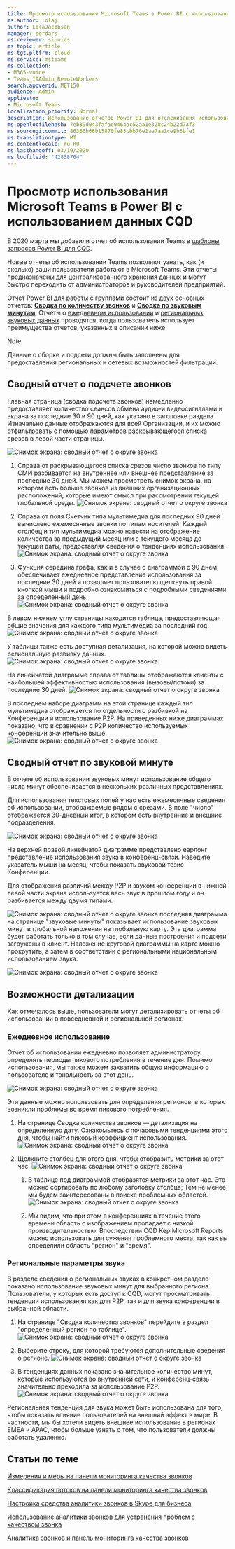 ```yaml
---
title: Просмотр использования Microsoft Teams в Power BI с использованием данных CQD
ms.author: lolaj
author: LolaJacobsen
manager: serdars
ms.reviewer: siunies
ms.topic: article
ms.tgt.pltfrm: cloud
ms.service: msteams
ms.collection:
- M365-voice
- Teams_ITAdmin_RemoteWorkers
search.appverid: MET150
audience: Admin
appliesto:
- Microsoft Teams
localization_priority: Normal
description: Использование отчетов Power BI для отслеживания использования Microsoft Teams в Организации.
ms.openlocfilehash: 7eb39d043fafae0464ac52aa1e328c24b22d73f3
ms.sourcegitcommit: 86366b66b15870fe83cbb76e1ae7aa1ce9b3bfe1
ms.translationtype: MT
ms.contentlocale: ru-RU
ms.lasthandoff: 03/19/2020
ms.locfileid: "42858764"
---
```

# <a name="view-microsoft-teams-utilization-in-power-bi-using-cqd-data"></a>Просмотр использования Microsoft Teams в Power BI с использованием данных CQD

В 2020 марта мы добавили отчет об использовании Teams в [шаблоны запросов Power BI для CQD](https://github.com/MicrosoftDocs/OfficeDocs-SkypeForBusiness/blob/live/Teams/downloads/CQD-Power-BI-query-templates.zip?raw=true). 

Новые отчеты об использовании Teams позволяют узнать, как (и сколько) ваши пользователи работают в Microsoft Teams. Эти отчеты предназначены для централизованного хранения данных и могут быстро переходить от администраторов и руководителей предприятий.

Отчет Power BI для работы с группами состоит из двух основных отчетов: **[Сводка по количеству звонков](#call-count-summary-report)** и **[Сводка по звуковым минутам](#audio-minutes-summary-report)**. Отчеты о [ежедневном использовании](#daily-usage) и [региональных звуковых данных](#regional-audio-details) проводятся, когда пользователь использует преимущества отчетов, указанных в описании ниже.

> [!NOTE]
> Данные о сборке и подсети должны быть заполнены для предоставления региональных и сетевых возможностей фильтрации.

## <a name="call-count-summary-report"></a>Сводный отчет о подсчете звонков

Главная страница (сводка подсчета звонков) немедленно предоставляет количество сеансов обмена аудио-и видеосигналами и экрана за последние 30 и 90 дней, как указано в заголовке раздела. Изначально данные отображаются для всей Организации, и их можно отфильтровать с помощью параметров раскрывающегося списка срезов в левой части страницы.

![Снимок экрана: сводный отчет о округе звонка](media/CQD-teams-utilization-report1.png)

1. Справа от раскрывающегося списка срезов число звонков по типу СМИ разбивается на внутреннее или внешнее представление за последние 30 дней. Мы можем просмотреть снимок экрана, на котором есть больше звонков из внешних организационных расположений, которые имеют смысл при рассмотрении текущей глобальной среды.
  ![Снимок экрана: сводный отчет о округе звонка](media/CQD-teams-utilization-report2.png)

1. Справа от поля Счетчик типа мультимедиа для последних 90 дней вычислено ежемесячные звонки по типам носителей. Каждый столбец и тип мультимедиа можно навести на отображение количества за предыдущий месяц или с текущего месяца до текущей даты, предоставляя сведения о тенденциях использования.
  ![Снимок экрана: сводный отчет о округе звонка](media/CQD-teams-utilization-report3.png)

1. Функция середина графа, как и в случае с диаграммой с 90 днем, обеспечивает ежедневное представление использования за последние 30 дней и позволяет пользователю щелкнуть правой кнопкой мыши и подробно ознакомиться с подробными сведениями за определенный день.
  ![Снимок экрана: сводный отчет о округе звонка](media/CQD-teams-utilization-report4.png)

В левом нижнем углу страницы находится таблица, предоставляющая общие значения для каждого типа мультимедиа за последний год. 
    ![Снимок экрана: сводный отчет о округе звонка](media/CQD-teams-utilization-report5.png)
  
У таблицы также есть доступная детализация, на которой можно видеть региональную разбивку данных.
    ![Снимок экрана: сводный отчет о округе звонка](media/CQD-teams-utilization-report6.png)

На линейчатой диаграмме справа от таблицы отображаются клиенты с наибольшей эффективностью использования (вызовы/потоки) за последние 30 дней.
   ![Снимок экрана: сводный отчет о округе звонка](media/CQD-teams-utilization-report7.png)


В последнем наборе диаграмм на этой странице каждый тип мультимедиа отображается по отдельности с разбивкой на Конференции и использование P2P. На приведенных ниже диаграммах показано, что в сравнении с P2P количество используемых конференций значительно выше.
  ![Снимок экрана: сводный отчет о округе звонка](media/CQD-teams-utilization-report8.png)

## <a name="audio-minutes-summary-report"></a>Сводный отчет по звуковой минуте

В отчете об использовании звуковых минут использование общего числа минут обеспечивается в нескольких различных представлениях. 

Для использования текстовых полей у нас есть ежемесячные сведения об использовании, отображаемые рядом с срезами. В поле "число" отображается 30-дневный итог, в котором есть внутренние и внешние подразделения.

![Снимок экрана: сводный отчет о округе звонка](media/CQD-teams-utilization-report9.png)

На верхней правой линейчатой диаграмме представлено еарлонг представление использования звука в конференц-связи. Наведите указатель мыши на месяц, чтобы показать звуковой тезис Конференции.

Для отображения различий между P2P и звуком конференции в нижней левой части экрана используется весь звук в прошлом году и он разбивается между двумя типами.

![Снимок экрана: сводный отчет](media/CQD-teams-utilization-report10.png) о округе звонка последняя диаграмма на странице "звуковые минуты" показывает использование звуковых минут в глобальной наложения на глобальную карту. Эта диаграмма будет работать только в том случае, если данные построения и подсети загружены в клиент. Наложение круговой диаграммы на карте можно прокрутить, а затем в соответствии с региональными национальным использованием звука.

![Снимок экрана: сводный отчет о округе звонка](media/CQD-teams-utilization-report11.png)

## <a name="drill-through-capabilities"></a>Возможности детализации

Как отмечалось выше, пользователи могут детализировать отчеты об использовании в повседневной и региональной регионах.

### <a name="daily-usage"></a>Ежедневное использование

Отчет об использовании ежедневно позволяет администратору определять периоды пикового потребления в течение дня. Помимо использования, мы также можем захватить общую информацию о пользователе и тональность за этот день.

![Снимок экрана: сводный отчет о округе звонка](media/CQD-teams-utilization-report12.png)

Эти данные можно использовать для определения регионов, в которых возникли проблемы во время пикового потребления.

1.  На странице Сводка количества звонков — детализация на определенную дату. Ознакомьтесь с почасовыми тенденциями этого дня, чтобы найти пиковый коэффициент использования.
  ![Снимок экрана: сводный отчет о округе звонка](media/CQD-teams-utilization-report13.png)

2.  Щелкните столбец для этого дня, чтобы отобразить метрики за этот час.
  ![Снимок экрана: сводный отчет о округе звонка](media/CQD-teams-utilization-report14.png)
    
    1.  В таблице под диаграммой отобразятся метрики за этот час. Это можно сортировать по любому заголовку столбца; Тем не менее, мы будем заинтересованы в поиске проблемных областей.  
        ![Снимок экрана: сводный отчет о округе звонка](media/CQD-teams-utilization-report15.png)
    
    2.  Мы видим, что при этом в конференциях в течение этого времени область с изображением пропадает с низкой производительностью. Впоследствии CQD Кер Microsoft Reports можно использовать для сужения проблемного места, так как вы определили область "регион" и "время".

### <a name="regional-audio-details"></a>Региональные параметры звука

В разделе сведения о региональных звуках в конкретном разделе показано использование звуковых минут для выбранного региона. Пользователи, у которых есть доступ к CQD, могут просматривать тенденции использования как для P2P, так и для звука конференции в выбранной области.

1.  На странице "Сводка количества звонков" перейдите в раздел "определенный регион по таблице".
  ![Снимок экрана: сводный отчет о округе звонка](media/CQD-teams-utilization-report16.png)

2.  Выберите строку, для которой требуются дополнительные сведения о регионе.
  ![Снимок экрана: сводный отчет о округе звонка](media/CQD-teams-utilization-report17.png)

3.  В тенденциях данных показано значительное количество минут, которые используются во внутренней сети, и конференц-связь значительно преходила за использование P2P.
  ![Снимок экрана: сводный отчет о округе звонка](media/CQD-teams-utilization-report18.png)

Региональная тенденция для звука может быть использована для того, чтобы показать влияние пользователей на внешний эффект в мире. В частности, мы бы хотели видеть внешнее использование в регионах EMEA и APAC, чтобы больше узнать о том, что пользователи должны работать удаленно.



## <a name="related-topics"></a>Статьи по теме

[Измерения и меры на панели мониторинга качества звонков](dimensions-and-measures-available-in-call-quality-dashboard.md)

[Классификация потоков на панели мониторинга качества звонков](stream-classification-in-call-quality-dashboard.md)

[Настройка средства аналитики звонков в Skype для бизнеса](set-up-call-analytics.md)

[Использование аналитики звонков для устранения проблем с качеством звонка](use-call-analytics-to-troubleshoot-poor-call-quality.md)

[Аналитика звонков и панель мониторинга качества звонков](difference-between-call-analytics-and-call-quality-dashboard.md)
 